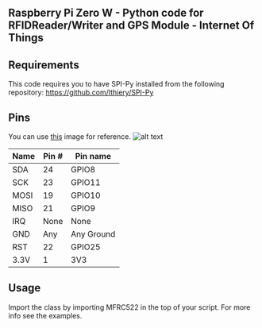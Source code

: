 ## Raspberry Pi Zero W - Python code for RFIDReader/Writer and GPS Module - Internet Of Things

## Requirements
This code requires you to have SPI-Py installed from the following repository:
https://github.com/lthiery/SPI-Py

## Pins
You can use [this](http://i.imgur.com/y7Fnvhq.png) image for reference.
![alt text](https://raw.githubusercontent.com/saurabhk7/iot_project/raspi-zero-w-GPIO-pin.png)


| Name | Pin # | Pin name   |
|------|-------|------------|
| SDA  | 24    | GPIO8      |
| SCK  | 23    | GPIO11     |
| MOSI | 19    | GPIO10     |
| MISO | 21    | GPIO9      |
| IRQ  | None  | None       |
| GND  | Any   | Any Ground |
| RST  | 22    | GPIO25     |
| 3.3V | 1     | 3V3        |

## Usage
Import the class by importing MFRC522 in the top of your script. For more info see the examples.
